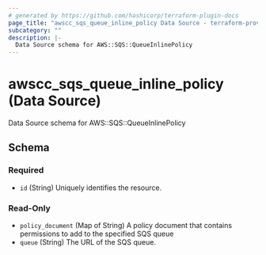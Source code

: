 ```yaml
---
# generated by https://github.com/hashicorp/terraform-plugin-docs
page_title: "awscc_sqs_queue_inline_policy Data Source - terraform-provider-awscc"
subcategory: ""
description: |-
  Data Source schema for AWS::SQS::QueueInlinePolicy
---
```


# awscc_sqs_queue_inline_policy (Data Source)

Data Source schema for AWS::SQS::QueueInlinePolicy



<!-- schema generated by tfplugindocs -->
## Schema

### Required

- `id` (String) Uniquely identifies the resource.

### Read-Only

- `policy_document` (Map of String) A policy document that contains permissions to add to the specified SQS queue
- `queue` (String) The URL of the SQS queue.


